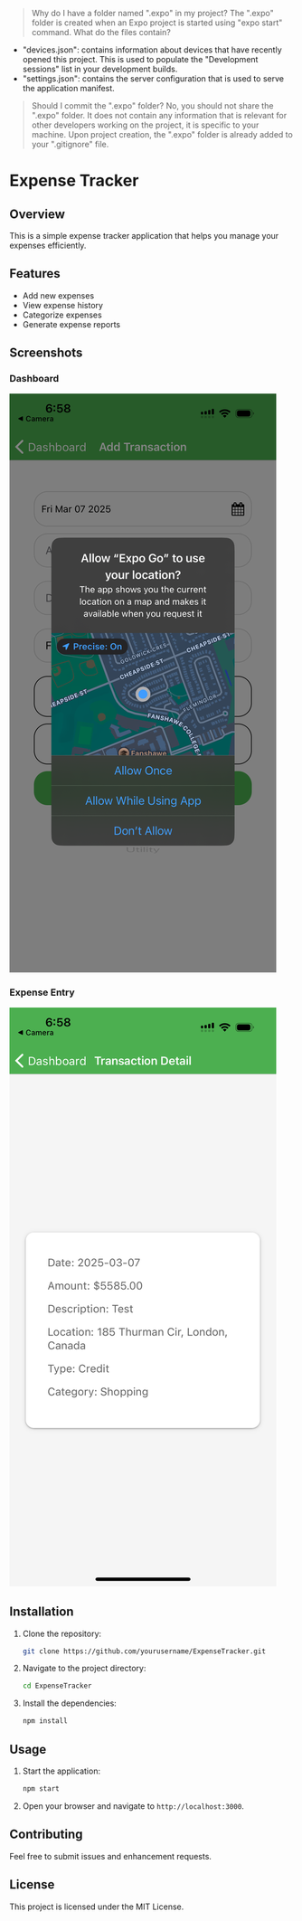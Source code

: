> Why do I have a folder named ".expo" in my project?
The ".expo" folder is created when an Expo project is started using "expo start" command.
> What do the files contain?
- "devices.json": contains information about devices that have recently opened this project. This is used to populate the "Development sessions" list in your development builds.
- "settings.json": contains the server configuration that is used to serve the application manifest.
> Should I commit the ".expo" folder?
No, you should not share the ".expo" folder. It does not contain any information that is relevant for other developers working on the project, it is specific to your machine.
Upon project creation, the ".expo" folder is already added to your ".gitignore" file.

# Expense Tracker

## Overview
This is a simple expense tracker application that helps you manage your expenses efficiently.

## Features
- Add new expenses
- View expense history
- Categorize expenses
- Generate expense reports

## Screenshots

### Dashboard
![Dashboard](./IMG_3556.PNG)

### Expense Entry
![Expense Entry](./IMG_3557.PNG)

## Installation
1. Clone the repository:
    ```sh
    git clone https://github.com/yourusername/ExpenseTracker.git
    ```
2. Navigate to the project directory:
    ```sh
    cd ExpenseTracker
    ```
3. Install the dependencies:
    ```sh
    npm install
    ```

## Usage
1. Start the application:
    ```sh
    npm start
    ```
2. Open your browser and navigate to `http://localhost:3000`.

## Contributing
Feel free to submit issues and enhancement requests.

## License
This project is licensed under the MIT License.
